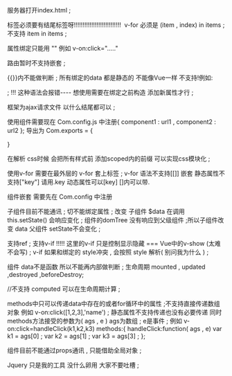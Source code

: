 服务器打开index.html ;

标签必须要有结尾标签呀!!!!!!!!!!!!!!!!!!!!!!!!!!! <img src="" />
v-for 必须是 (item , index) in items ; 不支持 item in items ;


属性绑定只能用 "" 例如 v-on:click="....."

路由暂时不支持嵌套 ;

{{}}内不能做判断 ;
所有绑定的data 都是静态的 不能像Vue一样 不支持!例如: <div v-for="(v,k) in items" ref="'key_'+k"></div> ; 
!!! 这种语法会报错---- 想使用需要在绑定之前构造 添加新属性才行 ;


框架为ajax请求文件 以什么结尾都可以  ;

使用组件需要现在 Com.config.js 中注册{
	component1 : url1 ,
	component2 : url2
}; 
导出为 Com.exports = {
	
}

<style scoped="#someId"> ... </style>
在解析 css时候 会把所有样式前 添加scoped内的前缀 可以实现css模块化 ;

使用v-for 需要在最外层的 v-for 套上<template></template>标签 ; 
v-for 语法不支持[[]] 嵌套 静态属性不支持["key"] 请用.key 动态属性可以[key]
[]内可以带.

组件嵌套 需要先在 Com.config 中注册

子组件目前不能通讯 ; 切不能绑定属性 ;
改变 子组件 $data 在调用 this.setState() 会响应变化 ;
组件的domTree 没有响应到父级组件 ;所以子组件改变 data 父组件 setState不会变化 ;

支持ref ;
支持v-if !!!!! 这里的v-if 只是控制显示隐藏 === Vue中的v-show (太难不会写) ;
v-if 如果和绑定的 style冲突 , 会按照 style 解析( 别问我为什么 ) ;

组件 data不是函数 所以不能再内部做判断 ;
生命周期 mounted , updated ,destroyed ,beforeDestroy;

//不支持 computed 可以在生命周期计算 ;

methods中只可以传递data中存在的或者for循环中的属性 ;不支持直接传递数组对象 例如 v-on:click([1,2,3],'name') ; 静态属性不支持传递也没有必要传递
同时 methods方法接受的参数为( ags , e )
ags为数组 ; e是事件 ;
例如 v-on:click=handleClick(k1,k2,k3) 
methods:{
	handleClick:function( ags , e)
	var k1 = ags[0] ;
	var k2 = ags[1] ;
	var k3 = ags[3] ;
};
 
组件目前不能通过props通讯 , 只能借助全局对象 ;

Jquery 只是我的工具 没什么卵用 大家不要吐槽 ;